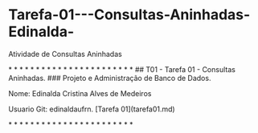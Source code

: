  # Tarefa-01---Consultas-Aninhadas-Edinalda-
Atividade de Consultas Aninhadas
<P> * * * * * * * * * * * * * * * * * * * * * * *
## T01 - Tarefa 01 - Consultas Aninhadas.
### Projeto e Administração de Banco de Dados.
<p> Nome: Edinalda Cristina Alves de Medeiros
<p> Usuario Git: edinaldaufrn.
[Tarefa 01](tarefa01.md)
<P> * * * * * * * * * * * * * * * * * * * * * * *

